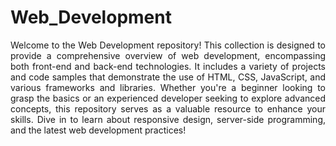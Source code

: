 # Web_Development
<p align="justify">Welcome to the Web Development repository! This collection is designed to provide a comprehensive overview of web development, encompassing both front-end and back-end technologies. It includes a variety of projects and code samples that demonstrate the use of HTML, CSS, JavaScript, and various frameworks and libraries. Whether you're a beginner looking to grasp the basics or an experienced developer seeking to explore advanced concepts, this repository serves as a valuable resource to enhance your skills. Dive in to learn about responsive design, server-side programming, and the latest web development practices!</p>
